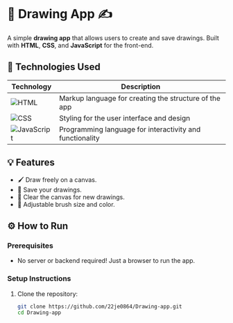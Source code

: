# 🎨 **Drawing App** ✍️

A simple **drawing app** that allows users to create and save drawings. Built with **HTML**, **CSS**, and **JavaScript** for the front-end.

## 🚀 Technologies Used
| **Technology**     | **Description**                                    |
|--------------------|----------------------------------------------------|
| ![HTML](https://img.shields.io/badge/HTML-FF5722?style=flat&logo=html5&logoColor=white)  | Markup language for creating the structure of the app |
| ![CSS](https://img.shields.io/badge/CSS-2965F1?style=flat&logo=css3&logoColor=white)   | Styling for the user interface and design         |
| ![JavaScript](https://img.shields.io/badge/JavaScript-F7DF1E?style=flat&logo=javascript&logoColor=black) | Programming language for interactivity and functionality |

## 💡 Features
- 🖌️ Draw freely on a canvas.
- 💾 Save your drawings.
- 🎨 Clear the canvas for new drawings.
- 🔄 Adjustable brush size and color.

## ⚙️ How to Run

### Prerequisites
- No server or backend required! Just a browser to run the app.

### Setup Instructions
1. Clone the repository:
   ```bash
   git clone https://github.com/22je0864/Drawing-app.git
   cd Drawing-app
